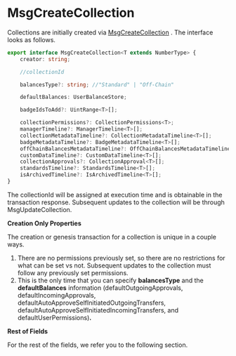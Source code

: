 # MsgCreateCollection

Collections are initially created via [MsgCreateCollection](https://bitbadges.github.io/bitbadgesjs/classes/MsgCreateCollection.html) . The interface looks as follows.&#x20;

```typescript
export interface MsgCreateCollection<T extends NumberType> {
    creator: string;

    //collectionId

    balancesType?: string; //"Standard" | "Off-Chain"

    defaultBalances: UserBalanceStore;

    badgeIdsToAdd?: UintRange<T>[];

    collectionPermissions?: CollectionPermissions<T>;
    managerTimeline?: ManagerTimeline<T>[];
    collectionMetadataTimeline?: CollectionMetadataTimeline<T>[];
    badgeMetadataTimeline?: BadgeMetadataTimeline<T>[];
    offChainBalancesMetadataTimeline?: OffChainBalancesMetadataTimeline<T>[];
    customDataTimeline?: CustomDataTimeline<T>[];
    collectionApprovals?: CollectionApproval<T>[];
    standardsTimeline?: StandardsTimeline<T>[];
    isArchivedTimeline?: IsArchivedTimeline<T>[];
}
```

The collectionId will be assigned at execution time and is obtainable in the transaction response. Subsequent updates to the collection will be through MsgUpdateCollection.

**Creation Only Properties**

The creation or genesis transaction for a collection is unique in a couple ways.

1. There are no permissions previously set, so there are no restrictions for what can be set vs not. Subsequent updates to the collection must follow any previously set permissions.
2. This is the only time that you can specify **balancesType** and the **defaultBalances** information (defaultOutgoingApprovals, defaultIncomingApprovals, defaultAutoApproveSelfInitiatedOutgoingTransfers, defaultAutoApproveSelfInitiatedIncomingTransfers, and defaultUserPermissions)**.**&#x20;

**Rest of Fields**

For the rest of the fields, we refer you to the following section.
